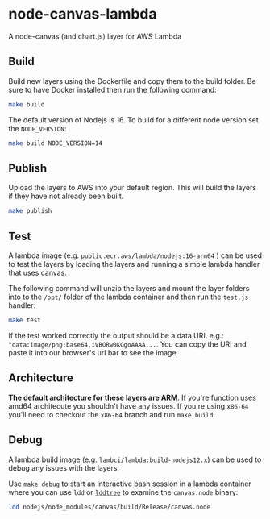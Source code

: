 # node-canvas-lambda

A node-canvas (and chart.js) layer for AWS Lambda


## Build

Build new layers using the Dockerfile and copy them to the build folder.
Be sure to have Docker installed then run the following command:

```zsh
make build
```

The default version of Nodejs is 16. To build for a different node version set
the `NODE_VERSION`:

```zsh
make build NODE_VERSION=14
```

## Publish

Upload the layers to AWS into your default region. This will build the layers
if they have not already been built.

```zsh
make publish
```

## Test

A lambda image (e.g. `public.ecr.aws/lambda/nodejs:16-arm64` ) can be used to
test the layers by loading the layers and running a simple lambda handler that
uses canvas.

The following command will unzip the layers and mount the layer folders into to
the `/opt/` folder of the lambda container and then run the `test.js` handler:

```zsh
make test
```

If the test worked correctly the output should be a data URI.
e.g.: `"data:image/png;base64,iVBORw0KGgoAAAA...`. You can copy the URI and
paste it into our browser's url bar to see the image.

## Architecture

**The default architecture for these layers are ARM**. If you're function uses
amd64 architecute you shouldn't have any issues. If you're using `x86-64` you'll
need to checkout the `x86-64` branch and run `make build`.

## Debug

A lambda build image (e.g. `lambci/lambda:build-nodejs12.x`) can be used to
debug any issues with the layers.

Use `make debug` to start an interactive bash session in a lambda
container where you can use `ldd` or [`lddtree`](https://github.com/ncopa/lddtree)
to examine the `canvas.node` binary:

```zsh
ldd nodejs/node_modules/canvas/build/Release/canvas.node
```
